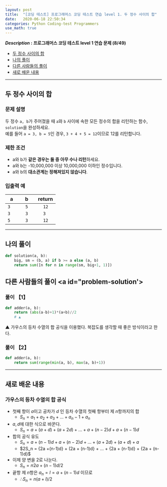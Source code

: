 ```yaml
---
layout: post
title:  "[코딩 테스트] 프로그래머스 코딩 테스트 연습 level 1. 두 정수 사이의 합"
date:   2020-06-18 22:50:34 
categories: Python Coding-test Programmers
use_math: true
---
```


**_Description_ : 프로그래머스 코딩 테스트 level 1 연습 문제 (8/49)**

* [두 정수 사이의 합](#problem-description)
* [나의 풀이](#my-solution)
* [다른 사람들의 풀이](#problem-solution)
* [새로 배운 내용](#deep)

***

## 두 정수 사이의 합 <a id="problem-description"></a>

### 문제 설명

두 정수 `a, b`가 주어졌을 때 `a`와 `b` 사이에 속한 모든 정수의 합을 리턴하는 함수, `solution`을 완성하세요.  
예를 들어 `a = 3, b = 5`인 경우, `3 + 4 + 5 = 12`이므로 12를 리턴합니다.

### 제한 조건

-   a와 b가 **같은 경우는 둘 중 아무 수나 리턴**하세요.
-   a와 b는 -10,000,000 이상 10,000,000 이하인 정수입니다.
-   a와 b의 **대소관계는 정해져있지 않습니다**.

### 입출력 예

| a | b | return |
| - | - | ------ |
| `	3	` | `	5	` | `	12	` |
| `	3	` | `	3	` | `	3	` |
| `	5	` | `	3	` | `	12	` |

***

## 나의 풀이 <a id='my-solution'></a>

```python 
def solution(a, b):
    big, sm = (b, a) if b >= a else (a, b)
    return sum([n for n in range(sm, big+1, 1)])
```

## 다른 사람들의 풀이 <a id="problem-solution'></a>

### 풀이 【1】
```python 
def adder(a, b):
	return (abs(a-b)+1)*(a+b)//2
	# ▲
```

▲ 가우스의 등차 수열의 합 공식을 이용했다. 복잡도를 생각할 때 좋은 방식이라고 한다. 

### 풀이 【2】
```python
def adder(a, b):
	return sum(range(min(a, b), max(a, b)+1))
```

***

## 새로 배운 내용 <a id="deep"></a>

### 가우스의 등차 수열의 합 공식
 
* 첫째 항이 $a$이고 공차가 $d$ 인 등차 수열의 첫째 항부터 제 $n$항까지의 합 
	* $S_n = a_1 + a_2 + a_3 + ... + a_n-1 + a_n$
 * $a, d$에 대한 식으로 바꾼다.
	 * $S_n = a + (a+d) + (a+2d) + ... + {a + (n-2)d} + {a + (n-1)d}$
* 합의 공식 유도
	 * $S_n = {a + (n-1)d} + {a + (n-2)d} + ... + (a+2d) + (a+d) + a$
	 * $2S_n = {2a +(n-1)d} + (2a + (n-1)d} + ... + {2a + (n-1)d} + {2a + (n-1)d}$
* 이제 양 변을 2로 나눈다.
	* $S_n = n{2a + (n-1)d}/2$
* 끝항 제 $n$항은 $a_n = l = a + (n-1)d$ 이므로
	* $∴ S_n = n(a+l)/2$


	
	
<!--stackedit_data:
eyJoaXN0b3J5IjpbOTA4NTk3NzU4LDMwNjY4NzE5LDE0NDczNT
g0NzQsLTcxMzU0Mzk0LDE5ODcxMjU5MV19
-->